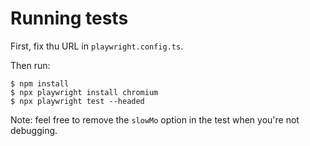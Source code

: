 # Running tests

First, fix thu URL in `playwright.config.ts`.

Then run:

```
$ npm install
$ npx playwright install chromium
$ npx playwright test --headed
```

Note: feel free to remove the `slowMo` option in the test when you're not debugging.